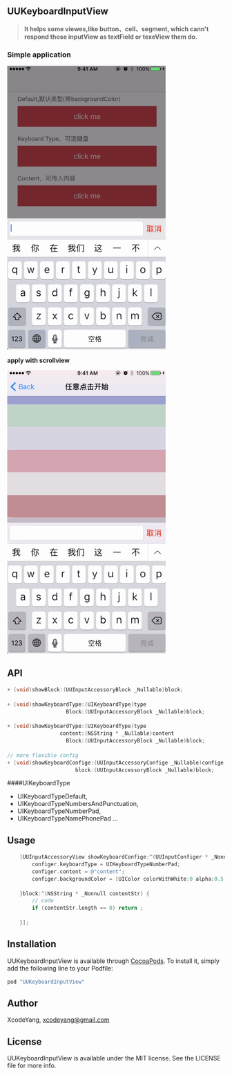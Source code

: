 UUKeyboardInputView
---

> **It helps some viewes,like button、cell、segment, which cann't respond those inputView as textField or texeView them do.**

### Simple application

![Flipboard playing multiple GIFs](https://github.com/ZhipingYang/UUKeyboardInputView/raw/master/Demo/UUKeyboardInputViewTests/inputView.gif)

**apply with scrollview**

![Flipboard playing multiple GIFs](https://github.com/ZhipingYang/UUKeyboardInputView/raw/master/Demo/UUKeyboardInputViewTests/inputView2.gif)

## API
```objective-c
+ (void)showBlock:(UUInputAccessoryBlock _Nullable)block;

+ (void)showKeyboardType:(UIKeyboardType)type
                   Block:(UUInputAccessoryBlock _Nullable)block;

+ (void)showKeyboardType:(UIKeyboardType)type
                 content:(NSString * _Nullable)content
                   Block:(UUInputAccessoryBlock _Nullable)block;

// more flexible config
+ (void)showKeyboardConfige:(UUInputAccessoryConfige _Nullable)confige
                      block:(UUInputAccessoryBlock _Nullable)block;
```

####UIKeyboardType
 - UIKeyboardTypeDefault,              
 - UIKeyboardTypeNumbersAndPunctuation,
 - UIKeyboardTypeNumberPad,            
 - UIKeyboardTypeNamePhonePad ...

## Usage

```objective-c
    [UUInputAccessoryView showKeyboardConfige:^(UUInputConfiger * _Nonnull configer) {
        configer.keyboardType = UIKeyboardTypeNumberPad;
        configer.content = @"content";
        configer.backgroundColor = [UIColor colorWithWhite:0 alpha:0.5];
        
    }block:^(NSString * _Nonnull contentStr) {
        // code
        if (contentStr.length == 0) return ;
        
    }];
```

## Installation

UUKeyboardInputView is available through [CocoaPods](http://cocoapods.org). To install
it, simply add the following line to your Podfile:

```ruby
pod "UUKeyboardInputView"
```

## Author

XcodeYang, xcodeyang@gmail.com

## License

UUKeyboardInputView is available under the MIT license. See the LICENSE file for more info.
